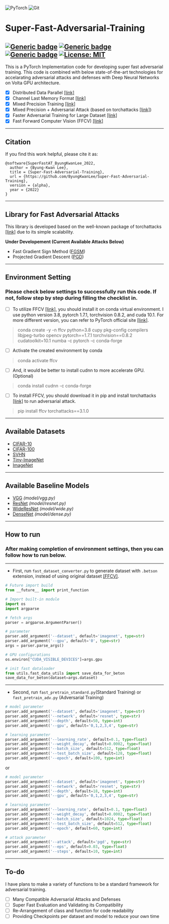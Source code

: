 ![PyTorch](https://img.shields.io/badge/PyTorch-%23EE4C2C.svg?style=for-the-badge&logo=PyTorch&logoColor=white)
![Git](https://img.shields.io/badge/git-%23F05033.svg?style=for-the-badge&logo=git&logoColor=white)
# Super-Fast-Adversarial-Training
[![Generic badge](https://img.shields.io/badge/Library-Pytorch-green.svg)](https://shields.io/)
[![Generic badge](https://img.shields.io/badge/Version-alpha-red.svg)](https://shields.io/)
[![Generic badge](https://img.shields.io/badge/Under-Develop-blue.svg)](https://shields.io/)
[![License: MIT](https://img.shields.io/badge/License-MIT-yellow.svg)]()
---

This is a PyTorch Implementation code for developing super fast adversarial training.
This code is combined with below state-of-the-art technologies for
accelarating adversarial attacks and defenses with Deep Neural Networks
on Volta GPU architecture.

- [x] Distributed Data Parallel [[link]](https://pytorch.org/tutorials/intermediate/ddp_tutorial.html)
- [x] Channel Last Memory Format [[link]](https://pytorch.org/tutorials/intermediate/memory_format_tutorial.html#:~:text=Channels%20last%20memory%20format%20is,pixel%2Dper%2Dpixel)
- [x] Mixed Precision Training [[link]](https://openreview.net/forum?id=r1gs9JgRZ)
- [x] Mixed Precision + Adversarial Attack (based on torchattacks [[link]](https://github.com/Harry24k/adversarial-attacks-pytorch))
- [x] Faster Adversarial Training for Large Dataset [[link]](https://openreview.net/forum?id=BJx040EFvH)
- [x] Fast Forward Computer Vision (FFCV) [[link]](https://github.com/libffcv/ffcv)

---



## Citation
If you find this work helpful, please cite it as:

```
@software{SuperFastAT_ByungKwanLee_2022,
  author = {Byung-Kwan Lee},
  title = {Super-Fast-Adversarial-Training},
  url = {https://github.com/ByungKwanLee/Super-Fast-Adversarial-Training},
  version = {alpha},
  year = {2022}
}
```
---

## Library for Fast Adversarial Attacks
This library is developed based on the well-known package of torchattacks [[link]](https://github.com/Harry24k/adversarial-attacks-pytorch) due to its simple scalability.

**Under Developement (Current Available Attacks Below)**

* Fast Gradient Sign Method ([FGSM](https://arxiv.org/abs/1412.6572))
* Projected Gradient Descent ([PGD](https://arxiv.org/abs/1706.06083))

[//]: # (* Basic Iterative Method &#40;[BIM]&#40;https://arxiv.org/abs/1611.01236&#41;&#41;)
[//]: # (* Carlini & Wagner &#40;[CW]&#40;https://arxiv.org/abs/1608.04644&#41;&#41;)
[//]: # (* AutoAttack &#40;[AA]&#40;https://arxiv.org/abs/2003.01690&#41;&#41;)
[//]: # (* Fast Adaptive Boundary &#40;[FAB]&#40;http://proceedings.mlr.press/v119/croce20a.html&#41;&#41;)


---
## Environment Setting

### Please check below settings to successfully run this code. If not, follow step by step during filling the checklist in.

- [ ] To utilize FFCV [[link]](https://github.com/libffcv/ffcv), you should install it on conda virtual environment.
I use python version 3.8, pytorch 1.7.1, torchvision 0.8.2, and cuda 10.1. For more different version, you can refer to PyTorch official site [[link]](https://pytorch.org/get-started/previous-versions/). 

> conda create -y -n ffcv python=3.8 cupy pkg-config compilers libjpeg-turbo opencv pytorch==1.7.1 torchvision==0.8.2 cudatoolkit=10.1 numba -c pytorch -c conda-forge

- [ ] Activate the created environment by conda

> conda activate ffcv

- [ ] And, it would be better to install cudnn to more accelerate GPU. (Optional)

> conda install cudnn -c conda-forge

- [ ] To install FFCV, you should download it in pip and install torchattacks [[link]](https://github.com/Harry24k/adversarial-attacks-pytorch) to run adversarial attack.

> pip install ffcv torchattacks==3.1.0

---

## Available Datasets
* [CIFAR-10](https://www.cs.toronto.edu/~kriz/cifar.html)
* [CIFAR-100](https://www.cs.toronto.edu/~kriz/cifar.html)
* [SVHN](http://ufldl.stanford.edu/housenumbers/)
* [Tiny-ImageNet](https://www.kaggle.com/c/tiny-imagenet/overview)
* [ImageNet](https://www.image-net.org/)

---

## Available Baseline Models

* [VGG](https://arxiv.org/abs/1409.1556) *(model/vgg.py)*
* [ResNet](https://arxiv.org/abs/1512.03385) *(model/resnet.py)*
* [WideResNet](https://arxiv.org/abs/1605.07146) *(model/wide.py)*
* [DenseNet](https://arxiv.org/abs/1608.06993) *(model/dense.py)*
---

## How to run

### After making completion of environment settings, then you can follow how to run below.

---

* First, run `fast_dataset_converter.py` to generate dataset with `.betson` extension, instead of using original dataset [[FFCV]](https://github.com/libffcv/ffcv).

```python
# Future import build
from __future__ import print_function

# Import built-in module
import os
import argparse

# fetch args
parser = argparse.ArgumentParser()

# parameter
parser.add_argument('--dataset', default='imagenet', type=str)
parser.add_argument('--gpu', default='0', type=str)
args = parser.parse_args()

# GPU configurations
os.environ["CUDA_VISIBLE_DEVICES"]=args.gpu

# init fast dataloader
from utils.fast_data_utils import save_data_for_beton
save_data_for_beton(dataset=args.dataset)
```

---
* Second, run `fast_pretrain_standard.py`(Standard Training) or `fast_pretrain_adv.py` (Adversarial Training)

```python
# model parameter
parser.add_argument('--dataset', default='imagenet', type=str)
parser.add_argument('--network', default='resnet', type=str)
parser.add_argument('--depth', default=50, type=int)
parser.add_argument('--gpu', default='0,1,2,3,4', type=str)

# learning parameter
parser.add_argument('--learning_rate', default=0.1, type=float)
parser.add_argument('--weight_decay', default=0.0002, type=float)
parser.add_argument('--batch_size', default=512, type=float)
parser.add_argument('--test_batch_size', default=128, type=float)
parser.add_argument('--epoch', default=100, type=int)
```

or

```python
# model parameter
parser.add_argument('--dataset', default='imagenet', type=str)
parser.add_argument('--network', default='resnet', type=str)
parser.add_argument('--depth', default=18, type=int)
parser.add_argument('--gpu', default='0,1,2,3,4', type=str)

# learning parameter
parser.add_argument('--learning_rate', default=0.1, type=float)
parser.add_argument('--weight_decay', default=0.0002, type=float)
parser.add_argument('--batch_size', default=1024, type=float)
parser.add_argument('--test_batch_size', default=512, type=float)
parser.add_argument('--epoch', default=60, type=int)

# attack parameter
parser.add_argument('--attack', default='pgd', type=str)
parser.add_argument('--eps', default=0.03, type=float)
parser.add_argument('--steps', default=10, type=int)
```
---

## To-do

I have plans to make a variety of functions to be a standard framework for adversarial training. 

- [ ] Many Compatible Adversarial Attacks and Defenses
- [ ] Super Fast Evaluation and Validating its Compatibility
- [ ] Re-Arrangement of class and function for code readability
- [ ] Providing Checkpoints per dataset and model to reduce your own time
